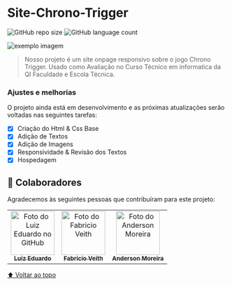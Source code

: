 # Site-Chrono-Trigger

<!---Esses são exemplos. Veja https://shields.io para outras pessoas ou para personalizar este conjunto de escudos. Você pode querer incluir dependências, status do projeto e informações de licença aqui--->

![GitHub repo size](https://shields.io/github/repo-size/Nicholas-Goes/ProjetoSite-Chrono-Trigger?style=for-the-badge)
![GitHub language count](https://img.shields.io/github/languages/count/Nicholas-Goes/ProjetoSite-Chrono-Trigger?style=for-the-badge)

<img src="https://jogoveio.com.br/wp-content/uploads/2016/10/chrono-trigger-jogoveio.png" alt="exemplo imagem">

> Nosso projeto é um site onpage responsivo sobre o jogo Chrono Trigger. Usado como Avaliação no Curso Técnico em informatica da QI Faculdade e Escola Técnica.

### Ajustes e melhorias

O projeto ainda está em desenvolvimento e as próximas atualizações serão voltadas nas seguintes tarefas:

- [x] Criação do Html & Css Base
- [x] Adição de Textos
- [x] Adição de Imagens
- [x] Responsividade & Revisão dos Textos
- [x] Hospedagem

## 🤝 Colaboradores

Agradecemos às seguintes pessoas que contribuíram para este projeto:

<table>
  <tr>
    <td align="center">
      <a href="https://github.com/luiz-eduardo-dev" target="blank">
        <img src="https://avatars3.githubusercontent.com/luiz-eduardo-dev" width="100px;" alt="Foto do Luiz Eduardo no GitHub"/><br>
        <sub>
          <b>Luiz Eduardo</b>
        </sub>
      </a>
    </td>
    <td align="center">
      <a href="https://github.com/FabricioVeith" target="blank">
        <img src="https://avatars3.githubusercontent.com/FabricioVeith" width="100px;" alt="Foto do Fabricio Veith"/><br>
        <sub>
          <b>Fabricio Veith</b>
        </sub>
      </a>
    </td>
    <td align="center">
      <a href="https://github.com/Anderson-Moreira" target="blank">
        <img src="https://avatars3.githubusercontent.com/Anderson-Moreira" width="100px;" alt="Foto do Anderson Moreira"/><br>
        <sub>
          <b>Anderson Moreira</b>
        </sub>
      </a>
    </td>
  </tr>
</table>


[⬆ Voltar ao topo](#Site-Chrono-Trigger)<br>
